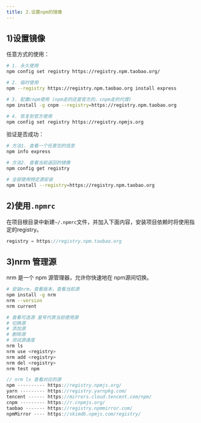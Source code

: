 ```yaml
---
title: 2.设置npm的镜像
---
```


## 1)设置镜像

任意方式的使用：
```bash
# 1. 永久使用
npm config set registry https://registry.npm.taobao.org/

# 2. 临时使用
npm --registry https://registry.npm.taobao.org install express

# 3. 配置cnpm使用 (npm走的还是官方的，cnpm走的代理)
npm install -g cnpm --registry=https://registry.npm.taobao.org

# 4. 恢复到官方使用
npm config set registry https://registry.npmjs.org
```

验证是否成功：
```bash
# 方法1. 查看一个任意包的信息
npm info express

# 方法2. 查看当前返回的镜像
npm config get registry
```

```bash
# 全部使用特定源安装
npm install --registry=https://registry.npm.taobao.org
```

## 2)使用`.npmrc`

在项目根目录中新建`~/.npmrc`文件，并加入下面内容，安装项目依赖时将使用指定的registry。
```js
registry = https://registry.npm.taobao.org
```

## 3)nrm 管理源

nrm 是一个 npm 源管理器，允许你快速地在 npm源间切换。

```bash
# 安装nrm，查看版本，查看当前源
npm install -g nrm
nrm --version
nrm current
```

```bash
# 查看可选源 星号代表当前使用源
# 切换源
# 添加源
# 删除源
# 测试源速度
nrm ls
nrm use <registry>
nrm add <registry>
nrm del <registry>
nrm test npm
```

```js
// nrm ls 查看对应的源
npm ---------- https://registry.npmjs.org/
yarn --------- https://registry.yarnpkg.com/
tencent ------ https://mirrors.cloud.tencent.com/npm/
cnpm --------- https://r.cnpmjs.org/
taobao ------- https://registry.npmmirror.com/
npmMirror ---- https://skimdb.npmjs.com/registry/
```